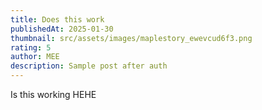 ```yaml
---
title: Does this work
publishedAt: 2025-01-30
thumbnail: src/assets/images/maplestory_ewevcud6f3.png
rating: 5
author: MEE
description: Sample post after auth
---
```

Is this working HEHE
